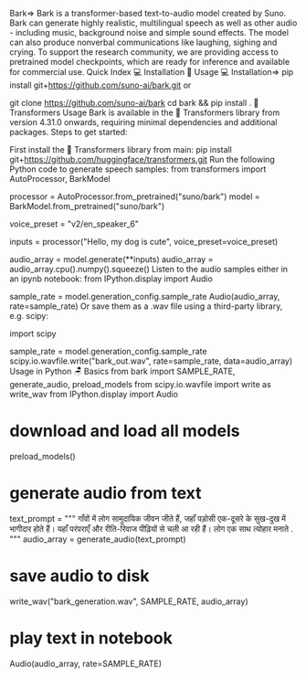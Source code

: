 Bark=>
  Bark is a transformer-based text-to-audio model created by Suno. Bark can generate highly realistic, multilingual speech as well as other audio - including music, background noise and simple sound effects. The model can also produce nonverbal communications like laughing, sighing and crying. To support the research community, we are providing access to pretrained model checkpoints, which are ready for inference and available for commercial use.
 Quick Index
💻 Installation
🐍 Usage
💻 Installation=>
pip install git+https://github.com/suno-ai/bark.git
or

git clone https://github.com/suno-ai/bark
cd bark && pip install . 
🤗 Transformers Usage
Bark is available in the 🤗 Transformers library from version 4.31.0 onwards, requiring minimal dependencies and additional packages. Steps to get started:

First install the 🤗 Transformers library from main:
pip install git+https://github.com/huggingface/transformers.git
Run the following Python code to generate speech samples:
from transformers import AutoProcessor, BarkModel

processor = AutoProcessor.from_pretrained("suno/bark")
model = BarkModel.from_pretrained("suno/bark")

voice_preset = "v2/en_speaker_6"

inputs = processor("Hello, my dog is cute", voice_preset=voice_preset)

audio_array = model.generate(**inputs)
audio_array = audio_array.cpu().numpy().squeeze()
Listen to the audio samples either in an ipynb notebook:
from IPython.display import Audio

sample_rate = model.generation_config.sample_rate
Audio(audio_array, rate=sample_rate)
Or save them as a .wav file using a third-party library, e.g. scipy:

import scipy

sample_rate = model.generation_config.sample_rate
scipy.io.wavfile.write("bark_out.wav", rate=sample_rate, data=audio_array)
Usage in Python
🪑 Basics
from bark import SAMPLE_RATE, generate_audio, preload_models
from scipy.io.wavfile import write as write_wav
from IPython.display import Audio

# download and load all models
preload_models()

# generate audio from text
text_prompt = """
      गाँवों में लोग सामुदायिक जीवन जीते हैं, जहाँ पड़ोसी एक-दूसरे के सुख-दुख में भागीदार होते हैं। यहाँ परंपराएँ और रीति-रिवाज पीढ़ियों से चली आ रही हैं। लोग एक साथ त्योहार मनाते .
"""
audio_array = generate_audio(text_prompt)

# save audio to disk
write_wav("bark_generation.wav", SAMPLE_RATE, audio_array)
  
# play text in notebook
Audio(audio_array, rate=SAMPLE_RATE)
